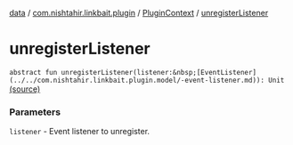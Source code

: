 [data](../../index.md) / [com.nishtahir.linkbait.plugin](../index.md) / [PluginContext](index.md) / [unregisterListener](.)


# unregisterListener

`abstract fun unregisterListener(listener:&nbsp;[EventListener](../../com.nishtahir.linkbait.plugin.model/-event-listener.md)): Unit` [(source)](https://gitlab.com/nishtahir/linkbait/tree/master/linkbait-plugin-api/src/main/kotlin//com/nishtahir/linkbait/plugin/PluginContext.kt#L35)

### Parameters

`listener` - Event listener to unregister.


